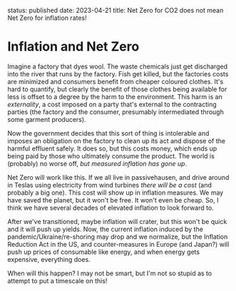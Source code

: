 status: published
date: 2023-04-21
title: Net Zero for CO2 does not mean Net Zero for inflation rates!

# Inflation and Net Zero

Imagine  a factory that dyes wool.
The waste chemicals just get discharged into the river that runs by the factory.
Fish get killed, but the factories costs are minimized and consumers benefit from cheaper coloured clothes.
It's hard to quantify, but clearly the benefit of those  clothes being available for less is offset to a degree by the harm to the environment. This harm is an _externality_, a cost imposed on a party that's external to the contracting parties (the factory and the consumer, presumably intermediated through some garment producers).

Now the government decides that this sort of thing is intolerable and imposes an obligation on the factory to clean up its act and dispose of the harmful effluent safely. It does so, but this costs money, which ends up being paid by those who ultimately consume the product. The world is (probably) no worse off, _but measured inflation has gone up_.

Net Zero will work like this. If we all live in passivehausen, and drive around in Teslas using electricity from wind turbines _there will be a cost_ (and probably a big one). This cost will show up in inflation measures.
We may have saved the planet, but it won't be free. It won't even be cheap. So, I think we have several decades of elevated inflation to look forward to.

After we've transitioned, maybe inflation will crater, but this won't be quick and it will push up yields.
Now, the current inflation induced by the pandemic/Ukraine/re-shoring may drop and we normalize, but the Inflation Reduction Act in the US, and counter-measures in Europe (and Japan?) will push up prices of consumable like energy, and when energy gets expensive, everything does.

When will this happen? I may not be smart, but I'm not so stupid as to attempt to put a timescale on this!

